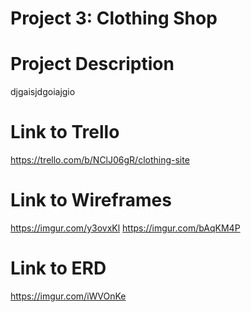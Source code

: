 # Project 3: Clothing Shop

# Project Description
djgaisjdgoiajgio

# Link to Trello
https://trello.com/b/NClJ06gR/clothing-site

# Link to Wireframes
https://imgur.com/y3ovxKl
https://imgur.com/bAqKM4P

# Link to ERD
https://imgur.com/iWVOnKe

